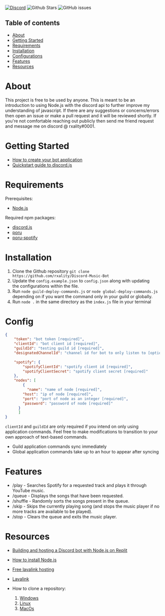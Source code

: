 [![Discord](https://img.shields.io/discord/348195341717209093?style=flat-square)](https://discord.gg/rxality)
![Github Stars](https://img.shields.io/github/stars/rxality/Discord-Music-Bot?style=flat-square)
![GitHub issues](https://img.shields.io/github/issues-raw/rxality/Discord-Music-Bot?style=flat-square)

## Table of contents

- [About](#about)
- [Getting Started](#getting-started)
- [Requirements](#requirements)
- [Installation](#installation)
- [Configurations](#config)
- [Features](#features)
- [Resources](#resources)

# About

This project is free to be used by anyone. This is meant to be an introduction to using Node.js with the discord api to further improve my understanding of javascript. If there are any suggestions or concerns/errors then open an issue or make a pull request and it will be reviewed shortly. If you're not comfortable reaching out publicly then send me friend request and message me on discord @ rxality#0001.

# Getting Started

- [How to create your bot application](https://discord.com/developers/docs/getting-started)
- [Quickstart guide to discord.js](https://discordjs.guide/#before-you-begin)

# Requirements

Prerequisites:
- [Node.js](https://nodejs.org/en/download)

Required npm packages:
- [discord.js](https://www.npmjs.com/package/discord.js)
- [poru](https://www.npmjs.com/package/poru)
- [poru-spotify](https://www.npmjs.com/package/poru-spotify)

# Installation

1. Clone the Github repository
`git clone https://github.com/rxality/Discord-Music-Bot`
2. Update the `config.example.json` to `config.json` along with updating \
the configurations within the file.
3. Run `node guild-deploy-commands.js` or `node global-deploy-commands.js` depending on if you want the command only in your guild or globally.
4. Run `node .` in the same directory as the `index.js` file in your terminal

# Config
```json
{
	"token": "bot token [required]",
	"clientId": "bot client id [required]",
	"guildId": "testing guild id [required]",
	"designatedChannelId": "channel id for bot to only listen to [optional]", 
	
	"spotify": {
		"spotifyClientId": "spotify client id [required]",
		"spotifyClientSecret": "spotify client secret [required]"
	},
	"nodes": [
		{
		  "name": "name of node [required]",
		"host": "ip of node [required]",
		"port": "port of node as an integer [required]",
		"password": "password of node [required]"
	  }
	  ]
}
```

`clientId` and `guildId` are only required if you intend on only using\
application commands. Feel free to make modifications to transition to your\
own approach of text-based commands.

- Guild application commands sync immediately
- Global application commands take up to an hour to appear after syncing

# Features

- /play - Searches Spotify for a requested track and plays it through YouTube music.
- /queue - Displays the songs that have been requested.
- /shuffle - Randomly sorts the songs present in the queue.
- /skip - Skips the currently playing song (and stops the music player if no more tracks are available to be played).
- /stop - Clears the queue and exits the music player.

# Resources

- [Building and hosting a Discord bot with Node.js on Replit](https://docs.replit.com/tutorials/nodejs/build-basic-discord-bot-nodejs)
- [How to install Node.js](https://discordjs.guide/preparations/#installing-node-js)
- [Free lavalink hosting](https://lavalink-list.darrennathanael.com/)
- [Lavalink](https://github.com/freyacodes/Lavalink)

- How to clone a repository:
    1. [Windows](https://www.jcchouinard.com/clone-github-repository-on-windows/)
    2. [Linux](https://www.technipages.com/how-to-clone-a-git-repository-in-linux/)
    3. [MacOs](https://blogs.sap.com/2019/07/12/how-to-clone-a-github-repository-to-local-mac-computer/)
